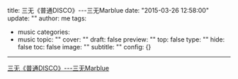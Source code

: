 title: 三无《普通DISCO》---三无Marblue
date: "2015-03-26 12:58:00"
update: ""
author: me
tags:
- music
categories:
- music
topic: ""
cover: ""
draft: false
preview: ""
top: false
type: ""
hide: false
toc: false
image: ""
subtitle: ""
config: {}


---



<a href="http://www.bilibili.com/video/av2130097/">三无《普通DISCO》---三无Marblue</a>

